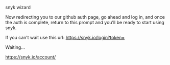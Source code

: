 snyk wizard

Now redirecting you to our github auth page, go ahead and log in,
and once the auth is complete, return to this prompt and you’ll
be ready to start using snyk.

If you can’t wait use this url:
https://snyk.io/login?token=<token>

Waiting...

https://snyk.io/account/
